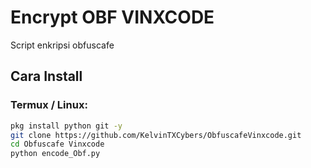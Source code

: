 # Encrypt OBF VINXCODE

Script enkripsi obfuscafe

## Cara Install

### Termux / Linux:
```bash
pkg install python git -y
git clone https://github.com/KelvinTXCybers/ObfuscafeVinxcode.git
cd Obfuscafe Vinxcode
python encode_Obf.py
